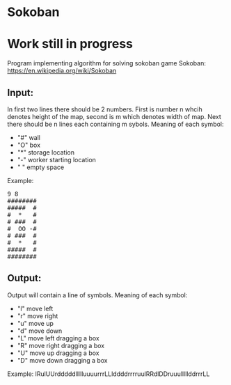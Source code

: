 # Sokoban
# Work still in progress 

Program implementing algorithm for solving sokoban game
Sokoban: https://en.wikipedia.org/wiki/Sokoban

## Input:

In first two lines there should be 2 numbers. First is number n whcih denotes height of the map, second is m which denotes width of map.
Next there should be n lines each containing m sybols.
Meaning of each symbol:
- "#" wall
- "O" box
- "*" storage location
- "-" worker starting location
- " " empty space

Example:
<pre>
9 8
########
#####  #
#  *   #
# ###  #
#  OO -#
# ###  #
#  *   #
#####  #
########
</pre>

## Output:

Output will contain a line of symbols.
Meaning of each symbol:
- "l" move left
- "r" move right
- "u" move up
- "d" move down
- "L" move left dragging a box
- "R" move right dragging a box
- "U" move up dragging a box
- "D" move down dragging a box

Example:
lRulUUrdddddllllluuuurrrLLlddddrrrruulRRdlDDruuulllllddrrrLL
